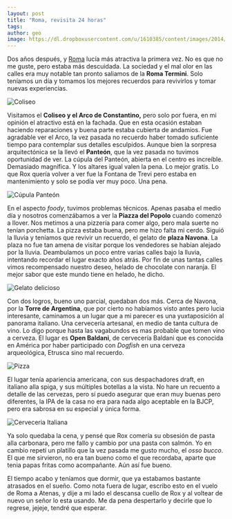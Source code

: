 ```yaml
---
layout: post
title: "Roma, revisita 24 horas"
tags: 
author: geo
image: https://dl.dropboxusercontent.com/u/1610385/content/images/2014/12/IMG_20141215_105905089_HDR-1.jpg
---
```

Dos años después, y [Roma](/tag/roma) lucía más atractiva la primera vez. No es que no me guste, pero estaba más descuidada. La sociedad y el mal olor en las calles era muy notable tan pronto saliamos de la **Roma Termini**. Solo teníamos un día y tomamos los mejores recuerdos para revivirlos y tomar nuevas experiencias. 

![Coliseo](https://dl.dropboxusercontent.com/u/1610385/content/images/2014/12/IMG_20141215_105905089_HDR-2.jpg)

Visitamos el **Coliseo y el Arco de Constantino,** pero solo por fuera, en mi opinión el atractivo está en la fachada. Que en esta ocasión estaban haciendo reparaciones y buena parte estaba cubierta de andamios. Fue agradable ver el Arco, la vez pasada no recuerdo haber tomado suficiente tiempo para contemplar sus detalles esculpidos. Aunque bien la sorpresa arquitectónica se la llevó el **Panteón**, que la vez pasada no tuvimos oportunidad de ver. La cúpula del Panteón, abierta en el centro es increíble. Demasiado magnífica. Y los altares igual valen la pena. Lo mejor gratis. Lo que Rox quería volver a ver fue la Fontana de Trevi pero estaba en mantenimiento y solo se podía ver muy poco. Una pena. 

![Cúpula Panteón](https://dl.dropboxusercontent.com/u/1610385/content/images/2014/12/IMG_20141215_170613203.jpg)

En el aspecto *foody*, tuvimos problemas técnicos. Apenas pasaba el medio día y nosotros comenzábamos a ver la **Piazza del Popolo** cuando comenzó a llover. Nos metimos a una pizzería para comer algo, pero mala suerte no tenían porchetta. La pizza estaba buena, pero me hizo falta mi cerdo. Siguió la lluvia y teníamos que revivir un recuerdo, el gelato de **plaza Navona**. La plaza no fue tan amena de visitar porque los vendedores se habían alejado por la lluvia. Deambulamos un poco entre varias calles bajo la lluvia, intentando recordar el lugar exacto años atrás. Por fin de unas tantas calles vimos recompensado nuestro deseo, helado de chocolate con naranja. El mejor sabor que este mundo tiene en helado,  he dicho. 

![Gelato delicioso](https://dl.dropboxusercontent.com/u/1610385/content/images/2014/12/IMG_20141215_142304062.jpg)

Con dos logros, bueno uno parcial, quedaban dos más. Cerca de Navona, por la **Torre de Argentina**, que por cierto no habíamos visto antes pero lucia interesante, caminamos a un lugar que a mi parecer es una yuxtaposición al panorama italiano. Una cervecería artesanal, en medio de tanta cultura de vino. Lo digo porque hasta las vagabundos es mas probable que tomen vino a cerveza. El lugar es **Open Baldani**, de cervecería Baldani que es conocida en América por haber participado con *Dogfish* en una cerveza arqueológica, Etrusca sino mal recuerdo. 

![Pizza](https://dl.dropboxusercontent.com/u/1610385/content/images/2014/12/IMG_20141215_132739396_HDR.jpg)

El lugar tenía apariencia americana, con sus despachadores draft, en italiano alla spiga, y sus múltiples botellas a la vista. No hare un recuento a detalle de las cervezas, pero sí puedo asegurar que eran muy buenas pero diferentes, la IPA de la casa no era para nada algo aceptable en la BJCP, pero era sabrosa en su especial y única forma. 

![Cerveceria Italiana](https://dl.dropboxusercontent.com/u/1610385/content/images/2014/12/IMG_20141215_145035363.jpg)

Ya solo quedaba la cena, y pensé que Rox comería su obsesión de pasta alla carbonara, pero me fallo y cambio por una pasta con salmón. Yo en cambio repetí un platillo que la vez pasada me gusto mucho, el *osso bucco*. El que me sirvieron, no era tan bueno como el que recordaba, aparte que tenia papas fritas como acompañante. Aún así fue bueno. 

El tiempo acabo y teníamos que dormir, que ya estabamos bastante atrasados en el sueño. Como nota fuera de lugar, escribo esto en el vuelo de Roma a Atenas, y dije a mi lado el descansa cuello de Rox y al voltear de nuevo un señor lo esta usando. Me da pena despertarlo y decirle que lo regrese, jejeje, tendré que esperar. 